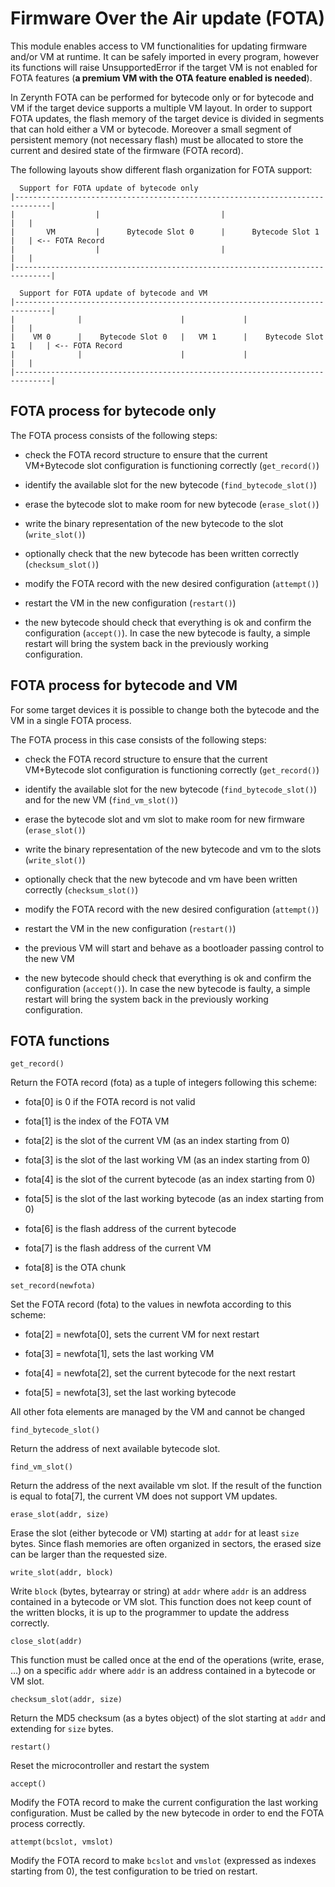 # Firmware Over the Air update (FOTA)

This module enables access to VM functionalities for updating firmware and/or VM at runtime.
It can be safely imported in every program, however its functions will raise UnsupportedError if the target VM is not enabled
for FOTA features (**a premium VM with the OTA feature enabled is needed**).

In Zerynth FOTA can be performed for bytecode only or for bytecode and VM if the target device supports a multiple VM layout.
In order to support FOTA updates, the flash memory of the target device is divided in segments that can hold either a VM or bytecode.
Moreover a small segment of persistent memory (not necessary flash) must be allocated to store the current and desired state of the firmware (FOTA record).

The following layouts show different flash organization for FOTA support:

```
  Support for FOTA update of bytecode only
|------------------------------------------------------------------------------|
|                  |                           |                           |   |
|       VM         |      Bytecode Slot 0      |      Bytecode Slot 1      |   | <-- FOTA Record
|                  |                           |                           |   |
|------------------------------------------------------------------------------|

  Support for FOTA update of bytecode and VM
|------------------------------------------------------------------------------|
|              |                      |             |                      |   |
|    VM 0      |    Bytecode Slot 0   |   VM 1      |    Bytecode Slot 1   |   | <-- FOTA Record
|              |                      |             |                      |   |
|------------------------------------------------------------------------------|
```

## FOTA process for bytecode only

The FOTA process consists of the following steps:


* check the FOTA record structure to ensure that the current VM+Bytecode slot configuration is functioning correctly (`get_record()`)


* identify the available slot for the new bytecode (`find_bytecode_slot()`)


* erase the bytecode slot to make room for new bytecode (`erase_slot()`)


* write the binary representation of the new bytecode to the slot (`write_slot()`)


* optionally check that the new bytecode has been written correctly (`checksum_slot()`)


* modify the FOTA record with the new desired configuration (`attempt()`)


* restart the VM in the new configuration (`restart()`)


* the new bytecode should check that everything is ok and confirm the configuration (`accept()`). In case the new bytecode is faulty, a simple restart will bring the system back in the previously working configuration.

## FOTA process for bytecode and VM

For some target devices it is possible to change both the bytecode and the VM in a single FOTA process.

The FOTA process in this case consists of the following steps:


* check the FOTA record structure to ensure that the current VM+Bytecode slot configuration is functioning correctly (`get_record()`)


* identify the available slot for the new bytecode (`find_bytecode_slot()`) and for the new VM (`find_vm_slot()`)


* erase the bytecode slot and vm slot to make room for new firmware (`erase_slot()`)


* write the binary representation of the new bytecode and vm to the slots (`write_slot()`)


* optionally check that the new bytecode and vm have been written correctly (`checksum_slot()`)


* modify the FOTA record with the new desired configuration (`attempt()`)


* restart the VM in the new configuration (`restart()`)


* the previous VM will start and behave as a bootloader passing control to the new VM


* the new bytecode should check that everything is ok and confirm the configuration (`accept()`). In case the new bytecode is faulty, a simple restart will bring the system back in the previously working configuration.

## FOTA functions


`get_record()`

Return the FOTA record (fota) as a tuple of integers following this scheme:


* fota[0] is 0 if the FOTA record is not valid


* fota[1] is the index of the FOTA VM


* fota[2] is the slot of the current VM (as an index starting from 0)


* fota[3] is the slot of the last working VM (as an index starting from 0)


* fota[4] is the slot of the current bytecode (as an index starting from 0)


* fota[5] is the slot of the last working bytecode (as an index starting from 0)


* fota[6] is the flash address of the current bytecode


* fota[7] is the flash address of the current VM


* fota[8] is the OTA chunk


`set_record(newfota)`

Set the FOTA record (fota) to the values in newfota according to this scheme:


* fota[2] = newfota[0], sets the current VM for next restart


* fota[3] = newfota[1], sets the last working VM


* fota[4] = newfota[2], set the current bytecode for the next restart


* fota[5] = newfota[3], set the last working bytecode

All other fota elements are managed by the VM and cannot be changed


`find_bytecode_slot()`

Return the address of next available bytecode slot.


`find_vm_slot()`

Return the address of the next available vm slot. If the result of the function is equal to fota[7], the current VM does not support VM updates.


`erase_slot(addr, size)`

Erase the slot (either bytecode or VM) starting at `addr` for at least `size` bytes. Since flash memories are often organized in sectors, the erased size can be larger than the requested size.


`write_slot(addr, block)`

Write `block` (bytes, bytearray or string) at `addr` where `addr` is an address contained in a bytecode or VM slot. This function does not keep count of the written blocks, it is up to the programmer to update the address correctly.


`close_slot(addr)`

This function must be called once at the end of the operations (write, erase, …) on a specific `addr` where `addr` is an address contained in a bytecode or VM slot.


`checksum_slot(addr, size)`

Return the MD5 checksum (as a bytes object) of the slot starting at `addr` and extending for `size` bytes.


`restart()`

Reset the microcontroller and restart the system


`accept()`

Modify the FOTA record to make the current configuration the last working configuration. Must be called by the new bytecode in order to end the FOTA process correctly.


`attempt(bcslot, vmslot)`

Modify the FOTA record to make `bcslot` and `vmslot` (expressed as indexes starting from 0), the test configuration to be tried on restart.
<!--stackedit_data:
eyJoaXN0b3J5IjpbLTg2NTU0NTQwMF19
-->
